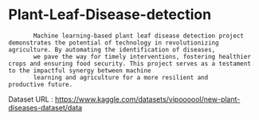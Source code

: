 # Plant-Leaf-Disease-detection
           Machine learning-based plant leaf disease detection project demonstrates the potential of technology in revolutionizing agriculture. By automating the identification of diseases, 
           we pave the way for timely interventions, fostering healthier crops and ensuring food security. This project serves as a testament to the impactful synergy between machine
           learning and agriculture for a more resilient and productive future.


Dataset URL : https://www.kaggle.com/datasets/vipoooool/new-plant-diseases-dataset/data

